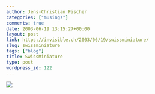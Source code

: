 ```yaml
---
author: Jens-Christian Fischer
categories: ["musings"]
comments: true
date: 2003-06-19 13:15:27+00:00
layout: post
link: https://invisible.ch/2003/06/19/swissminiature/
slug: swissminiature
tags: ["blog"]
title: SwissMiniature
type: post
wordpress_id: 122
---
```


![](images/35IA0027.jpg)

